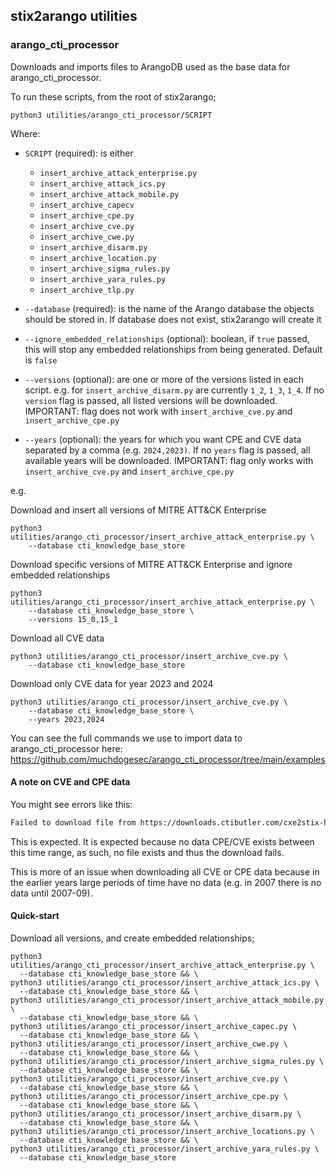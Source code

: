 ## stix2arango utilities

### arango_cti_processor

Downloads and imports files to ArangoDB used as the base data for arango_cti_processor.

To run these scripts, from the root of stix2arango;

```shell
python3 utilities/arango_cti_processor/SCRIPT
```

Where:

* `SCRIPT` (required): is either
	* `insert_archive_attack_enterprise.py`
	* `insert_archive_attack_ics.py`
	* `insert_archive_attack_mobile.py`
	* `insert_archive_capecv`
	* `insert_archive_cpe.py`
	* `insert_archive_cve.py`
	* `insert_archive_cwe.py`
	* `insert_archive_disarm.py`
	* `insert_archive_location.py`
	* `insert_archive_sigma_rules.py`
	* `insert_archive_yara_rules.py`
	* `insert_archive_tlp.py`
	
* `--database` (required): is the name of the Arango database the objects should be stored in. If database does not exist, stix2arango will create it
* `--ignore_embedded_relationships` (optional): boolean, if `true` passed, this will stop any embedded relationships from being generated. Default is `false`
* `--versions` (optional): are one or more of the versions listed in each script. e.g. for `insert_archive_disarm.py` are currently `1_2`, `1_3`, `1_4`. If no `version` flag is passed, all listed versions will be downloaded. IMPORTANT: flag does not work with `insert_archive_cve.py` and `insert_archive_cpe.py`
* `--years` (optional): the years for which you want CPE and CVE data separated by a comma (e.g. `2024,2023)`. If no `years` flag is passed, all available years will be downloaded. IMPORTANT: flag only works with `insert_archive_cve.py` and `insert_archive_cpe.py`

e.g.

Download and insert all versions of MITRE ATT&CK Enterprise

```shell
python3 utilities/arango_cti_processor/insert_archive_attack_enterprise.py \
	--database cti_knowledge_base_store
```

Download specific versions of MITRE ATT&CK Enterprise and ignore embedded relationships

```shell
python3 utilities/arango_cti_processor/insert_archive_attack_enterprise.py \
	--database cti_knowledge_base_store \
	--versions 15_0,15_1
```

Download all CVE data

```shell
python3 utilities/arango_cti_processor/insert_archive_cve.py \
	--database cti_knowledge_base_store
```

Download only CVE data for year 2023 and 2024

```shell
python3 utilities/arango_cti_processor/insert_archive_cve.py \
	--database cti_knowledge_base_store \
	--years 2023,2024
```

You can see the full commands we use to import data to arango_cti_processor here: https://github.com/muchdogesec/arango_cti_processor/tree/main/examples

#### A note on CVE and CPE data

You might see errors like this:

```txt
Failed to download file from https://downloads.ctibutler.com/cxe2stix-helper-github-action-output/cpe%2F2007-09%2Fcpe-bundle-2007_09_30-00_00_00-2007_09_30-23_59_59.json with status code 404
```

This is expected. It is expected because no data CPE/CVE exists between this time range, as such, no file exists and thus the download fails.

This is more of an issue when downloading all CVE or CPE data because in the earlier years large periods of time have no data (e.g. in 2007 there is no data until 2007-09).

#### Quick-start

Download all versions, and create embedded relationships;

```shell
python3 utilities/arango_cti_processor/insert_archive_attack_enterprise.py \
  --database cti_knowledge_base_store && \
python3 utilities/arango_cti_processor/insert_archive_attack_ics.py \
  --database cti_knowledge_base_store && \
python3 utilities/arango_cti_processor/insert_archive_attack_mobile.py \
  --database cti_knowledge_base_store && \
python3 utilities/arango_cti_processor/insert_archive_capec.py \
  --database cti_knowledge_base_store && \
python3 utilities/arango_cti_processor/insert_archive_cwe.py \
  --database cti_knowledge_base_store && \
python3 utilities/arango_cti_processor/insert_archive_sigma_rules.py \
  --database cti_knowledge_base_store && \
python3 utilities/arango_cti_processor/insert_archive_cve.py \
  --database cti_knowledge_base_store && \
python3 utilities/arango_cti_processor/insert_archive_cpe.py \
  --database cti_knowledge_base_store && \
python3 utilities/arango_cti_processor/insert_archive_disarm.py \
  --database cti_knowledge_base_store && \
python3 utilities/arango_cti_processor/insert_archive_locations.py \
  --database cti_knowledge_base_store && \
python3 utilities/arango_cti_processor/insert_archive_yara_rules.py \
  --database cti_knowledge_base_store
```
